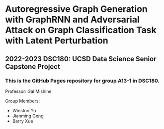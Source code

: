 # Autoregressive Graph Generation with GraphRNN and Adversarial Attack on Graph Classification Task with Latent Perturbation
## 2022-2023 DSC180: UCSD Data Science Senior Capstone Project

### This is the GitHub Pages repository for group A13-1 in DSC180. 

Professor: Gal Mishine 

Group Members: 
* Winston Yu
* Jianming Geng
* Barry Xue
